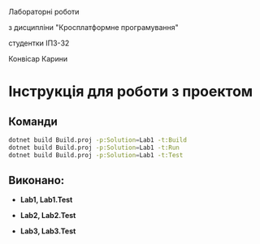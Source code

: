 Лабораторні роботи

з дисципліни "Кросплатформне програмування"

студентки ІПЗ-32

Конвісар Карини

# Інструкція для роботи з проектом

## **Команди**

```bash
dotnet build Build.proj -p:Solution=Lab1 -t:Build
dotnet build Build.proj -p:Solution=Lab1 -t:Run
dotnet build Build.proj -p:Solution=Lab1 -t:Test

```

## Виконано:

- **Lab1, Lab1.Test**

- **Lab2, Lab2.Test**

- **Lab3, Lab3.Test**
